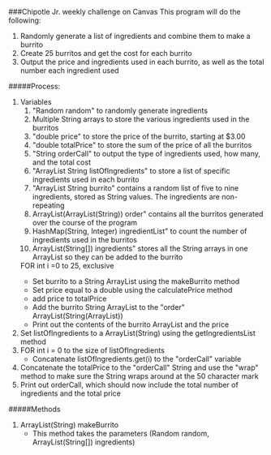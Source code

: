 ###Chipotle Jr. weekly challenge on Canvas 
This program will do the following:
1. Randomly generate a list of ingredients and combine them to make a burrito
2. Create 25 burritos and get the cost for each burrito
3. Output the price and ingredients used in each burrito, as well as the total number each ingredient used

#####Process:
<ol>
<li>
Variables
<ol>
<li>"Random random" to randomly generate ingredients</li>
<li>Multiple String arrays to store the various ingredients used in the burritos</li>
<li>"double price" to store the price of the burrito, starting at $3.00</li>
<li>"double totalPrice" to store the sum of the price of all the burritos</li>
<li>"String orderCall" to output the type of ingredients used, how many, and the total cost</li>
<li>"ArrayList String listOfIngredients" to store a list of specific ingredients used in each burrito</li>
<li>"ArrayList String burrito" contains a random list of five to nine ingredients, stored as String values. The ingredients are non-repeating</li>
<li>ArrayList(ArrayList(String)) order" contains all the burritos generated over the course of the program</li>
<li>HashMap(String, Integer) ingredientList" to count the number of ingredients used in the burritos</li>
<li>ArrayList(String[]) ingredients" stores all the String arrays in one ArrayList so they can be added to the burrito</li>
</ol>
</li>
FOR int i =0 to 25, exclusive

- Set burrito to a String ArrayList using the makeBurrito method
- Set price equal to a double using the calculatePrice method
- add price to totalPrice
- Add the burrito String ArrayList to the "order" ArrayList(String(ArrayList))
- Print out the contents of the burrito ArrayList and the price

<li>Set listOfIngredients to a ArrayList(String) using the getIngredientsList method</li>
<li>
FOR int i = 0 to the size of listOfIngredients

- Concatenate listOfIngredients.get(i) to the "orderCall" variable 
</li>
<li>Concatenate the totalPrice to the "orderCall" String and use the "wrap" method to make sure the String wraps around at the 50 character mark</li>
<li>Print out orderCall, which should now include the total number of ingredients and the total price</li>

</ol>

#####Methods
<ol>
<li>
ArrayList(String) makeBurrito

- This method takes the parameters (Random random, ArrayList(String[]) ingredients)
</li>
</ol>
